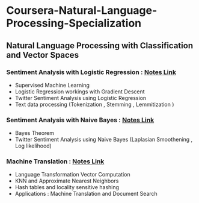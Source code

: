 # Coursera-Natural-Language-Processing-Specialization

## Natural Language Processing with Classification and Vector Spaces

### Sentiment Analysis with Logistic Regression : [Notes Link](https://github.com/Shreyav29/Coursera-Natural-Language-Processing-Specialization/blob/main/C1%20Natural%20Language%20Processing%20with%20Classification%20and%20Vector%20Spaces/Week1/README.md)
- Supervised Machine Learning 
- Logistic Regression workings with Gradient Descent 
- Twitter Sentiment Analysis using Logistic Regression 
- Text data processing (Tokenization , Stemming , Lemmitization ) 

### Sentiment Analysis with Naive Bayes : [Notes Link](https://github.com/Shreyav29/Coursera-Natural-Language-Processing-Specialization/blob/main/C1%20Natural%20Language%20Processing%20with%20Classification%20and%20Vector%20Spaces/Week2/README.md)

- Bayes Theorem 
- Twitter Sentiment Analysis using Naive Bayes (Laplasian Smoothening , Log likelihood) 


### Machine Translation : [Notes Link](https://github.com/Shreyav29/Coursera-Natural-Language-Processing-Specialization/blob/main/C1%20Natural%20Language%20Processing%20with%20Classification%20and%20Vector%20Spaces/Week4/README.md)
- Language Transformation Vector Computation
- KNN and Approximate Nearest Neighbors 
- Hash tables and locality sensitive hashing 
- Applications : Machine Translation and Document Search
